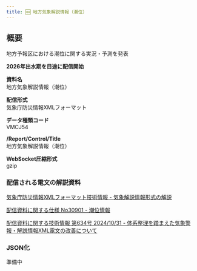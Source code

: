 ```yaml
---
title: 🆕 地方気象解説情報（潮位）
---
```


## 概要

地方予報区における潮位に関する実況・予測を発表

**2026年出水期を目途に配信開始**

**資料名** <br/>
地方気象解説情報（潮位）

**配信形式** <br/>
気象庁防災情報XMLフォーマット

**データ種類コード** <br/>
VMCJ54

**/Report/Control/Title** <br/>
地方気象解説情報（潮位）

**WebSocket圧縮形式** <br/>
gzip

### 配信される電文の解説資料

[気象庁防災情報XMLフォーマット技術情報 - 気象解説情報形式の解説](https://dmdata.jp/docs/jma/manual/0233-0234.pdf)

[配信資料に関する仕様 No30901 - 潮位情報](https://www.data.jma.go.jp/suishin/shiyou/pdf/no30901)

[配信資料に関する技術情報 第634号 2024/10/31 - 体系整理を踏まえた気象警報・解説情報XML電文の改善について](https://dmdata.jp/docs/jma/technical/634.pdf)

### JSON化

準備中
